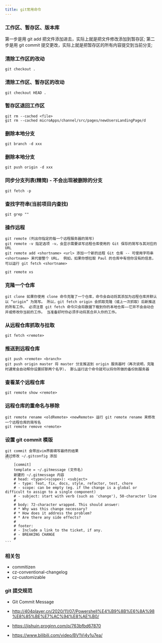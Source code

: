 ```yaml
---
title: git常用命令
---
```


### 工作区、暂存区、版本库

第一步是用 git add 把文件添加进去，实际上就是把文件修改添加到暂存区;
第二步是用 git commit 提交更改，实际上就是把暂存区的所有内容提交到当前分支;

### 清除工作区的改动

    git checkout .

### 清除工作区、暂存区的改动

    git checkout HEAD .

### 暂存区退回工作区

    git rm --cached <file>
    git rm --cached microApps/channel/src/pages/newUsersLandingPage/d

### 删除本地分支

    git branch -d xxx

### 删除本地分支

    git push origin -d xxx

### 同步分支列表(精简) - 不会出现被删除的分支

    git fetch -p

### 查找字符串(当前项目内查找)

    git grep ""

### 操作远程

    git remote (列出你指定的每一个远程服务器的简写)
    git remote -v 指定选项 -v，会显示需要读写远程仓库使用的 Git 保存的简写与其对应的 URL
    git remote add <shortname> <url> 添加一个新的远程 Git 仓库 -- 可使用字符串 <shortname> 来代替整个 URL。 例如，如果你想拉取 Paul 的仓库中有但你没有的信息，可以运行 git fetch <shortname>

    git remote xs

### 克隆一个仓库

    git clone 如果你使用 clone 命令克隆了一个仓库，命令会自动将其添加为远程仓库并默认以 “origin” 为简写。 所以，git fetch origin 会抓取克隆（或上一次抓取）后新推送的所有工作。 必须注意 git fetch 命令只会将数据下载到你的本地仓库——它并不会自动合并或修改你当前的工作。 当准备好时你必须手动将其合并入你的工作。

### 从远程仓库抓取与拉取

    git fetch <remote>

### 推送到远程仓库

    git push <remote> <branch>
    git push origin master 将 master 分支推送到 origin 服务器时（再次说明，克隆时通常会自动帮你设置好那两个名字）， 那么运行这个命令就可以将你所做的备份到服务器

### 查看某个远程仓库

    git remote show <remote>

### 远程仓库的重命名与移除

    git remote rename <oldRemote> <newRemote> 运行 git remote rename 来修改一个远程仓库的简写名
    git remote remove <remote>

### 设置 git commit 模版

    git commit 会带出vim界面填写最终的结果
    通过修改 ~/.gitconfig 添加
    ```
        [commit]
        template = ~/.gitmessage (文件名)
        新建的 ~/.gitmessage 内容
        # head: <type>(<scope>): <subject>
        # - type: feat, fix, docs, style, refactor, test, chore
        # - scope: can be empty (eg. if the change is a global or difficult to assign to a single component)
        # - subject: start with verb (such as 'change'), 50-character line
        #
        # body: 72-character wrapped. This should answer:
        # * Why was this change necessary?
        # * How does it address the problem?
        # * Are there any side effects?
        #
        # footer:
        # - Include a link to the ticket, if any.
        # - BREAKING CHANGE
        #
    ```

### 相关包

- commitizen
- cz-conventional-changelog
- cz-customizable

### git 提交规范

- Git Commit Message

- http://404player.cn/2020/11/07/Powershell%E4%B9%8B%E6%8A%98%E8%85%BE%E7%AC%94%E8%AE%B0/
- https://jishuin.proginn.com/p/763bfbd67870
- https://www.bilibili.com/video/BV1Vi4y1u7ea/
